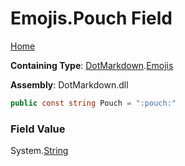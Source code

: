 # Emojis\.Pouch Field

[Home](../../../README.md)

**Containing Type**: [DotMarkdown](../../README.md)\.[Emojis](../README.md)

**Assembly**: DotMarkdown\.dll

```csharp
public const string Pouch = ":pouch:"
```

### Field Value

System\.[String](https://docs.microsoft.com/en-us/dotnet/api/system.string)